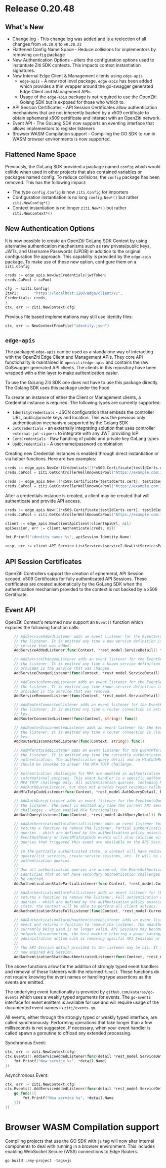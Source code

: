 # Release 0.20.48

## What's New

* Change log - This change log was added and is a reelection of all changes from `v0.20.0` to `v0.20.23`
* Flattened Config Name Space - Reduce collisions for implementors by removing `config` package
* New Authentication Options - alters the configuration options used to instantiate Ziti SDK contexts. This impacts
  context instantiation signatures.
* New Internal Edge Client & Management clients using `edge-apis`
    * `edge-apis` - A new root level package, `edge-apis` has been added which provides a thin wrapper around the
      go-swagger
      generated Edge Client and Management APIs.
    * Usage of the `edge-apis` package is not required to use the OpenZiti Golang SDK but is exposed for those who which
      to.
* API Session Certificates - API Session Certificates allow authentication mechanisms that are not inherently backed by
  a x509 certificate to obtain ephemeral x509 certificate and interact with an OpenZiti network.
* Event API - The GoLang SDK now supports an eventing interface that allows implementors to register listeners
* Browser WASM Compilation support - Compiling the GO SDK to run in WASM browser environments is now supported.

## Flattened Name Space

Previously, the GoLang SDK provided a package named `config` which would collide when used in other projects that also
contained variables or packages named config. To reduce collisions, the `config` package has been removed. This has
the following impact:

- The type `config.Config` is now `ziti.Config` for importers
- Configuration instantiation is no long `config.New*()` but rather `ziti.NewConfig*()`
- Context instantiation is no longer `ziti.New*()` but rather `ziti.NewContext*()`

## New Authentication Options

It is now possible to create an OpenZiti GoLang SDK Context by using alternative authentication mechanisms such as
raw private/public keys, JWTs, and Username Passwords (UPDB) in addition to the original configuration file approach.
This capability is provided by the `edge-apis` package. To make use of these new option, configure them on
a `ziti.Config`

```go
creds := edge_apis.NewJwtCredentials(jwtToken)
creds.CaPool = caPool

cfg := &ziti.Config{
ZtAPI:       "https://localhost:1280/edge/client/v1",
Credentials: creds,
}
ctx, err := ziti.NewContext(cfg)
```

Previous file based implementations may still use identity files:

```go
ctx, err := NewContextFromFile("identity.json")
```

## `edge-apis`

The packaged `edge-apis` can be used as a standalone way of interacting with the OpenZiti Edge Client and Management
APIs. They core API functionality is maintained in `openziti/edge-apis` and contains the raw GoSwagger generated API
clients. The clients in this repository have been wrapped with a thin layer to make authentication easier.

To use the GoLang Ziti SDK one does not have to use this package directly. The Golang SDK uses this package under the
hood.

To create an instance of either the Client or Management clients, a Credential instance is required. The following
types are currently supported:

- `IdentityCredentials` - JSON configuration that embeds the controller URL, public/private keys and location. This was
  the previous only authentication mechanism supported by the Golang SDK
- `JwtCredentials` - an externally integrating solution that uses controller `external-jwt-signers` to integrate with
  any JWT
  providing IdP
- `CertCredentials` - Raw handling of public and private key GoLang types
- `UpdbCredentials` - A username/password combination

Creating new Credential instances is enabled through direct instantiation or via helper functions. Here are two
examples:

```go
creds := edge_apis.NewCertCredentials([]*x509.Certificate{testIdCerts.cert}, testIdCerts.key)
creds.CaPool = ziti.GetControllerWellKnownCaPool("https://example.com:1280")
```

```go
creds := edge_apis.New([]*x509.Certificate{testIdCerts.cert}, testIdCerts.key)
creds.CaPool = ziti.GetControllerWellKnownCaPool("https://example.com:1280")
```

After a credentials instance is created, a client may be created that will authenticate and provide API access.

```go
creds := edge_apis.New([]*x509.Certificate{testIdCerts.cert}, testIdCerts.key)
creds.CaPool = ziti.GetControllerWellKnownCaPool("https://example.com:1280")

client := edge_apis.NewClientApiClient(clientApiUrl, nil)
apiSession, err := client.Authenticate(creds, nil)

fmt.Printf("identity name: %s", apiSession.Identity.Name)

resp, err := client.API.Service.ListServices(service2.NewListServicesParams(), nil)
```

## API Session Certificates

OpenZiti Controllers support the creation of ephemeral, API Session scoped, x509 Certificates for fully authenticated
API Sessions.
These certificates are created automatically by the GoLang SDK when the authentication mechanism provided to the context
is not backed by a x509 Certificate.

## Event API

OpenZiti Context's returned now support an `Event()` function which exposes the following function calls:

```go
	// AddServiceAddedListener adds an event listener for the EventServiceAdded event and returns a function to remove
	// the listener. It is emitted any time a new service definition is received. The service detail provided is the
	// service that was added.
	AddServiceAddedListener(func(Context, *rest_model.ServiceDetail)) func()

	// AddServiceChangedListener adds an event listener for the EventServiceChanged event and returns a function to remove
	// the listener. It is emitted any time a known service definition is updated with new values. The service detail
	// provided is the service that was changed.
	AddServiceChangedListener(func(Context, *rest_model.ServiceDetail)) func()

	// AddServiceRemovedListener adds an event listener for the EventServiceRemoved event and returns a function to remove
	// the listener. It is emitted any time known service definition is no longer accessible. The service detail
	// provided is the service that was removed.
	AddServiceRemovedListener(func(Context, *rest_model.ServiceDetail)) func()

	// AddRouterConnectedListener adds an event listener for the EventRouterConnected event and returns a function to remove
	// the listener. It is emitted any time a router connection is established. The string provided is the router
	// key.
	AddRouterConnectedListener(func(Context, string)) func()

	// AddRouterDisconnectedListener adds an event listener for the EventRouterDisconnected event and returns a function to remove
	// the listener. It is emitted any time a router connection is closed. The string provided is the router
	// key.
	AddRouterDisconnectedListener(func(Context, string)) func()

	// AddMfaTotpCodeListener adds an event listener for the EventMfaTotpCode event and returns a function to remove
	// the listener. It is emitted any time the currently authenticated API Session requires an MFA TOTP Code for
	// authentication. The authentication query detail and an MfaCodeResponse function are provided. The MfaCodeResponse
	// should be invoked to answer the MFA TOTP challenge.
	//
	// Authentication challenges for MFA are modeled as authentication queries, and is provided to listeners for
	// informational purposes. This event handler is a specific authentication query that responds to the internal Ziti
	// MFA TOTP challenge only. All authentication queries, including MFA TOTP ones, are also available through
	// AddAuthQueryListener, but does not provide typed response callbacks.
	AddMfaTotpCodeListener(func(Context, *rest_model.AuthQueryDetail, MfaCodeResponse)) func()

	// AddAuthQueryListener adds an event listener for the EventAuthQuery event and returns a function to remove
	// the listener. The event is emitted any time the current API Session is required to pass additional authentication
	// challenges - which enabled MFA functionality.
	AddAuthQueryListener(func(Context, *rest_model.AuthQueryDetail)) func()

	// AddAuthenticationStatePartialListener adds an event listener for the EventAuthenticationStatePartial event and
	// returns a function to remove the listener. Partial authentication occurs when there are unmet authentication
	// queries - which are defined by the authentication policy associated with the identity. The
	// EventAuthQuery or EventMfaTotpCode events will also coincide with this event. Additionally, the authentication
	// queries that triggered this event are available on the API Session detail in the `AuthQueries` field.
	//
	// In the partially authenticated state, a context will have reduced capabilities. It will not be able to
	// update/list services, create service sessions, etc. It will be able to enroll in TOTP MFA and answer
	// authentication queries.
	//
	// One all authentication queries are answered, the EventAuthenticationStateFull event will be emitted. For
	// identities that do not have secondary authentication challenges associated with them, this even will never
	// be emitted.
	AddAuthenticationStatePartialListener(func(Context, *rest_model.CurrentAPISessionDetail)) func()

	// AddAuthenticationStateFullListener adds an event listener for the EventAuthenticationStateFull event and
	// returns a function to remove the listener. Full authentication occurs when there are no unmet authentication
	// queries - which are defined by the authentication policy associated with the identity. In a fully authenticated
	// state, the context will be able to perform all client actions.
	AddAuthenticationStateFullListener(func(Context, *rest_model.CurrentAPISessionDetail)) func()

	// AddAuthenticationStateUnauthenticatedListener adds an event listener for the EventAuthenticationStateUnauthenticated
	// event and returns a function to remove the listener. The unauthenticated state occurs when the API session
	// currently being used is no longer valid. API Sessions may become invalid due to prolonged inactivity due to
	// network disconnection, the host machine entering a power saving/sleep mode, etc. It may also occur due to
	// administrative action such as removing specific API Sessions or removing entire identities.
	//
	// The API Session detail provided to the listener may be nil. If it is not nil, the API Session detail is the
	// now expired API Session.
	AddAuthenticationStateUnauthenticatedListener(func(Context, *rest_model.CurrentAPISessionDetail)) func()
```

The above functions allow for the addition of strongly typed event handlers and removal of those listeners with the 
returned `func()`. These functions do not require knowing the event names or handling type assertions as the events are
emitted.

The underlying event functionality is provided by `github.com/kataras/go-events` which uses a weakly typed arguments
for events. The `go-events` interface for event emitters is available for use and will require usage of the documented
event names in `ziti/events.go`.

All events, either through the strongly typed or weakly typed interface, are called synchronously. Performing operations
that take longer than a few milliseconds is not suggested. If necessary, when your event handler is called spawn a 
goroutine to offload any extended processing.

Synchronous Event:
```go
ctx, err := ziti.NewContext(cfg)
ctx.Events().AddServiceAddedListener(func(detail *rest_model.ServiceDetail) {
    fmt.Printf("New service %s", *detail.Name)
})
```

Asynchronous Event:
```go
ctx, err := ziti.NewContext(cfg)
ctx.Events().AddServiceAddedListener(func(detail *rest_model.ServiceDetail) {
    go func(){
		fmt.Printf("New service %s", *detail.Name
    }()
})
```

# Browser WASM Compilation support

Compiling projects that use the GO SDK with `js` tag will now alter internal components to deal with running in a 
browser environment. This includes enabling WebSocket Secure (WSS) connections to Edge Routers.

`go build ./my-project -tags=js`
